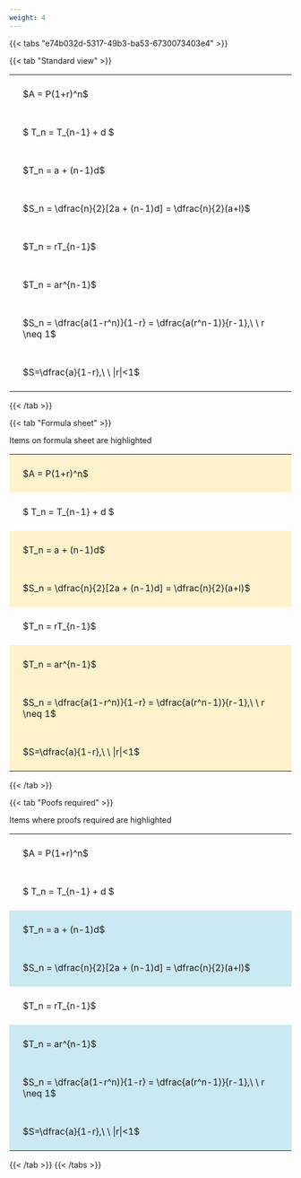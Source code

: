 ```yaml
---
weight: 4
---
```


{{< tabs "e74b032d-5317-49b3-ba53-6730073403e4" >}}

{{< tab "Standard view" >}}

<style type="text/css">
#T_77151 th.col_heading {
  text-align: left;
  font-size: 1em;
}
#T_77151 td {
  text-align: left;
  font-size: 1em;
  padding: 1.5em;
}
</style>
<table id="T_77151">
  <thead>
  </thead>
  <tbody>
    <tr>
      <td id="T_77151_row0_col0" class="data row0 col0" >$A = P(1+r)^n$</td>
    </tr>
    <tr>
      <td id="T_77151_row1_col0" class="data row1 col0" >$ T_n = T_{n-1} + d $</td>
    </tr>
    <tr>
      <td id="T_77151_row2_col0" class="data row2 col0" >$T_n = a + (n-1)d$</td>
    </tr>
    <tr>
      <td id="T_77151_row3_col0" class="data row3 col0" >$S_n = \dfrac{n}{2}[2a + (n-1)d] = \dfrac{n}{2}(a+l)$</td>
    </tr>
    <tr>
      <td id="T_77151_row4_col0" class="data row4 col0" >$T_n = rT_{n-1}$</td>
    </tr>
    <tr>
      <td id="T_77151_row5_col0" class="data row5 col0" >$T_n = ar^{n-1}$</td>
    </tr>
    <tr>
      <td id="T_77151_row6_col0" class="data row6 col0" >$S_n = \dfrac{a(1-r^n)}{1-r} = \dfrac{a(r^n-1)}{r-1},\ \  r \neq 1$</td>
    </tr>
    <tr>
      <td id="T_77151_row7_col0" class="data row7 col0" >$S=\dfrac{a}{1-r},\ \ |r|<1$</td>
    </tr>
  </tbody>
</table>
{{< /tab >}}

{{< tab "Formula sheet" >}}

Items on formula sheet are highlighted 
<br>
<style type="text/css">
#T_7f527 th.col_heading {
  text-align: left;
  font-size: 1em;
}
#T_7f527 td {
  text-align: left;
  font-size: 1em;
  padding: 1.5em;
}
#T_7f527_row0_col0, #T_7f527_row2_col0, #T_7f527_row3_col0, #T_7f527_row5_col0, #T_7f527_row6_col0, #T_7f527_row7_col0 {
  background-color: rgba(255,194,10, 0.2);
}
#T_7f527_row1_col0, #T_7f527_row4_col0 {
  background-color: rgba(0,0,0,0);
}
</style>
<table id="T_7f527">
  <thead>
  </thead>
  <tbody>
    <tr>
      <td id="T_7f527_row0_col0" class="data row0 col0" >$A = P(1+r)^n$</td>
    </tr>
    <tr>
      <td id="T_7f527_row1_col0" class="data row1 col0" >$ T_n = T_{n-1} + d $</td>
    </tr>
    <tr>
      <td id="T_7f527_row2_col0" class="data row2 col0" >$T_n = a + (n-1)d$</td>
    </tr>
    <tr>
      <td id="T_7f527_row3_col0" class="data row3 col0" >$S_n = \dfrac{n}{2}[2a + (n-1)d] = \dfrac{n}{2}(a+l)$</td>
    </tr>
    <tr>
      <td id="T_7f527_row4_col0" class="data row4 col0" >$T_n = rT_{n-1}$</td>
    </tr>
    <tr>
      <td id="T_7f527_row5_col0" class="data row5 col0" >$T_n = ar^{n-1}$</td>
    </tr>
    <tr>
      <td id="T_7f527_row6_col0" class="data row6 col0" >$S_n = \dfrac{a(1-r^n)}{1-r} = \dfrac{a(r^n-1)}{r-1},\ \  r \neq 1$</td>
    </tr>
    <tr>
      <td id="T_7f527_row7_col0" class="data row7 col0" >$S=\dfrac{a}{1-r},\ \ |r|<1$</td>
    </tr>
  </tbody>
</table>
{{< /tab >}}

{{< tab "Poofs required" >}}

Items where proofs required are highlighted 
<br>
<style type="text/css">
#T_77d40 th.col_heading {
  text-align: left;
  font-size: 1em;
}
#T_77d40 td {
  text-align: left;
  font-size: 1em;
  padding: 1.5em;
}
#T_77d40_row0_col0, #T_77d40_row1_col0, #T_77d40_row4_col0 {
  background-color: rgba(0,0,0,0);
}
#T_77d40_row2_col0, #T_77d40_row3_col0, #T_77d40_row5_col0, #T_77d40_row6_col0, #T_77d40_row7_col0 {
  background-color: rgba(0,150,200, 0.2);
}
</style>
<table id="T_77d40">
  <thead>
  </thead>
  <tbody>
    <tr>
      <td id="T_77d40_row0_col0" class="data row0 col0" >$A = P(1+r)^n$</td>
    </tr>
    <tr>
      <td id="T_77d40_row1_col0" class="data row1 col0" >$ T_n = T_{n-1} + d $</td>
    </tr>
    <tr>
      <td id="T_77d40_row2_col0" class="data row2 col0" >$T_n = a + (n-1)d$</td>
    </tr>
    <tr>
      <td id="T_77d40_row3_col0" class="data row3 col0" >$S_n = \dfrac{n}{2}[2a + (n-1)d] = \dfrac{n}{2}(a+l)$</td>
    </tr>
    <tr>
      <td id="T_77d40_row4_col0" class="data row4 col0" >$T_n = rT_{n-1}$</td>
    </tr>
    <tr>
      <td id="T_77d40_row5_col0" class="data row5 col0" >$T_n = ar^{n-1}$</td>
    </tr>
    <tr>
      <td id="T_77d40_row6_col0" class="data row6 col0" >$S_n = \dfrac{a(1-r^n)}{1-r} = \dfrac{a(r^n-1)}{r-1},\ \  r \neq 1$</td>
    </tr>
    <tr>
      <td id="T_77d40_row7_col0" class="data row7 col0" >$S=\dfrac{a}{1-r},\ \ |r|<1$</td>
    </tr>
  </tbody>
</table>
{{< /tab >}}
{{< /tabs >}}